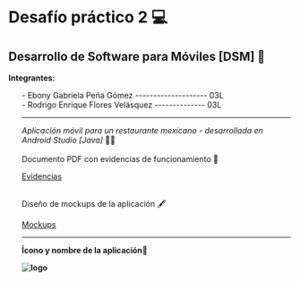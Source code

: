 # Desafío práctico 2 💻
## Desarrollo de Software para Móviles [DSM] 📱
<b>Integrantes:</b><br>
<ul>- Ebony Gabriela Peña Gómez -------------------- 03L 
<br>- Rodrigo Enrique Flores Velásquez -------------- 03L
<hr>
  <i>Aplicación móvil para un restaurante mexicano - desarrollada en Android Studio [Java]</i> 🌮🍹
<br><br>Documento PDF con evidencias de funcionamiento 📄
  
  [Evidencias](https://github.com/Bonny0110/T2/files/8510276/Evidencias.pdf)
  
<br>Diseño de mockups de la aplicación 🖋️
  
  [Mockups](https://github.com/Bonny0110/T2/files/8510283/Mockups.pdf)

  <hr>
  
  <b>Ícono y nombre de la aplicación:art:<br>
  
  ![logo](https://user-images.githubusercontent.com/70117322/163937544-8ff37586-20c9-4826-8ac6-5724a946f426.jpg)
